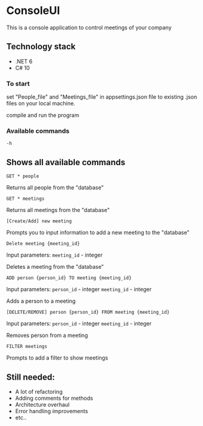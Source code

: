 # ConsoleUI
This is a console application to control meetings of your company
## Technology stack
- .NET 6
- C# 10
### To start 

set "People_file" and "Meetings_file" in appsettings.json file to existing .json files on your local machine.

compile and run the program

### Available commands

```http request
-h
```
Shows all available commands
-----
```http request
GET * people
```
Returns all people from the "database"

```http request
GET * meetings
```
Returns all meetings from the "database"

```http request
[Create/Add] new meeting
```
Prompts you to input information to add a new meeting to the "database"

```http request
Delete meeting {meeting_id}
```
Input parameters:
`meeting_id` - integer

Deletes a meeting from the "database"


```http request
ADD person {person_id} TO meeting {meeting_id}
```
Input parameters:
`person_id` - integer
`meeting_id` - integer

Adds a person to a meeting

```http request
[DELETE/REMOVE] person {person_id} FROM meeting {meeting_id}
```
Input parameters:
`person_id` - integer
`meeting_id` - integer

Removes person from a meeting

```http request
FILTER meetings
```

Prompts to add a filter to show meetings

## Still needed:

- A lot of refactoring
- Adding comments for methods
- Architecture overhaul
- Error handling improvements
- etc..